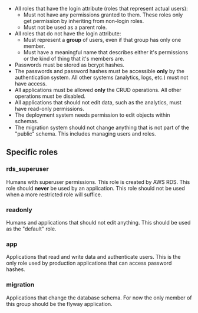 -   All roles that have the login attribute (roles that represent actual users):
    -   Must not have any permissions granted to them. These roles only get
        permission by inheriting from non-login roles.
    -   Must not be used as a parent role.
-   All roles that do not have the login attribute:
    -   Must represent a **group** of users, even if that group has only one
        member.
    -   Must have a meaningful name that describes either it's permissions or
        the kind of thing that it's members are.
-   Passwords must be stored as bcrypt hashes.
-   The passwords and password hashes must be accessible **only** by the
    authentication system. All other systems (analytics, logs, etc.) must not
    have access.
-   All applications must be allowed **only** the CRUD operations. All other
    operations must be disabled.
-   All applications that should not edit data, such as the analytics, must have
    read-only permissions.
-   The deployment system needs permission to edit objects within schemas.
-   The migration system should not change anything that is not part of the
    "public" schema. This includes managing users and roles.

## Specific roles

### rds_superuser

Humans with superuser permissions. This role is created by AWS RDS. This role
should **never** be used by an application. This role should not be used when a
more restricted role will suffice.

### readonly

Humans and applications that should not edit anything. This should be used as
the "default" role.

### app

Applications that read and write data and authenticate users. This is the only
role used by production applications that can access password hashes.

### migration

Applications that change the database schema. For now the only member of this
group should be the flyway application.
